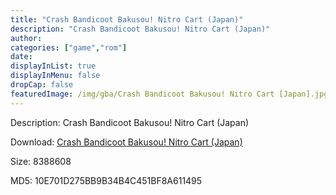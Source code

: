 ```yaml
---
title: "Crash Bandicoot Bakusou! Nitro Cart (Japan)"
description: "Crash Bandicoot Bakusou! Nitro Cart (Japan)"
author: 
categories: ["game","rom"]
date: 
displayInList: true
displayInMenu: false
dropCap: false
featuredImage: /img/gba/Crash Bandicoot Bakusou! Nitro Cart [Japan].jpg
---
```


Description: Crash Bandicoot Bakusou! Nitro Cart (Japan)

Download: <a style="text-decoration:underline;" href="https://mega.nz/#!TTYWkAzY!D6D89oW1l9mzT0KHoTnI68BvmnfoRDEJNsqZyZb-orw" target = "_blank" rel = "nofollow" > Crash Bandicoot Bakusou! Nitro Cart (Japan)</a>

Size: 8388608

MD5: 10E701D275BB9B34B4C451BF8A611495

